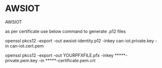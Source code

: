# AWSIOT
AWSIOT

as per certificate use below command to generate .p12 files

openssl pkcs12 -export -out awsiot-identity.p12 -inkey can-iot.private.key -in can-iot.cert.pem

openssl pkcs12 -export -out YOURPFXFILE.pfx -inkey *****-private.pem.key -in *****-certificate.pem.crt
